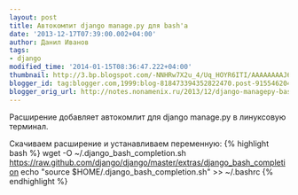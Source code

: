 ```yaml
---
layout: post
title: Автокомпит django manage.py для bash'a
date: '2013-12-17T07:39:00.002+04:00'
author: Данил Иванов
tags:
- django
modified_time: '2014-01-15T08:36:47.222+04:00'
thumbnail: http://3.bp.blogspot.com/-NNHRw7X2u_4/Uq_HOYR6ITI/AAAAAAAAJ6U/2xSUZpMzeAc/s72-c/detail_1358343195_1.jpg.1280x1280_q85.jpg
blogger_id: tag:blogger.com,1999:blog-818473394352822470.post-9155462042803066400
blogger_orig_url: http://notes.nonamenix.ru/2013/12/django-managepy-basha.html
---
```


Расширение добавляет автокомлит для django manage.py в линуксовую терминал.

<!--more-->

Скачиваем расширение и устанавливаем переменную:
{% highlight bash %}
wget -O ~/.django_bash_completion.sh https://raw.github.com/django/django/master/extras/django_bash_completion
echo "source $HOME/.django_bash_completion.sh" >> ~/.bashrc
{% endhighlight %}
